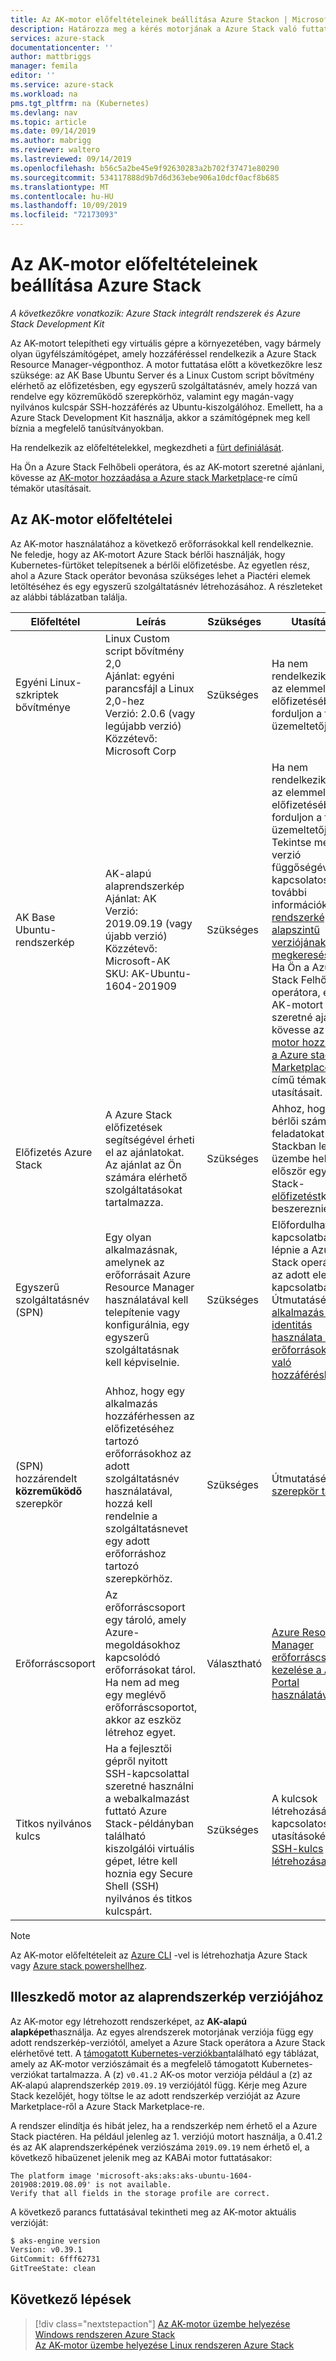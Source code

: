 ```yaml
---
title: Az AK-motor előfeltételeinek beállítása Azure Stackon | Microsoft Docs
description: Határozza meg a kérés motorjának a Azure Stack való futtatásának követelményeit.
services: azure-stack
documentationcenter: ''
author: mattbriggs
manager: femila
editor: ''
ms.service: azure-stack
ms.workload: na
pms.tgt_pltfrm: na (Kubernetes)
ms.devlang: nav
ms.topic: article
ms.date: 09/14/2019
ms.author: mabrigg
ms.reviewer: waltero
ms.lastreviewed: 09/14/2019
ms.openlocfilehash: b56c5a2be45e9f92630283a2b702f37471e80290
ms.sourcegitcommit: 534117888d9b7d6d363ebe906a10dcf0acf8b685
ms.translationtype: MT
ms.contentlocale: hu-HU
ms.lasthandoff: 10/09/2019
ms.locfileid: "72173093"
---
```

# <a name="set-up-the-prerequisites-for-the-aks-engine-on-azure-stack"></a>Az AK-motor előfeltételeinek beállítása Azure Stack

*A következőkre vonatkozik: Azure Stack integrált rendszerek és Azure Stack Development Kit*

Az AK-motort telepítheti egy virtuális gépre a környezetében, vagy bármely olyan ügyfélszámítógépet, amely hozzáféréssel rendelkezik a Azure Stack Resource Manager-végponthoz. A motor futtatása előtt a következőkre lesz szüksége: az AK Base Ubuntu Server és a Linux Custom script bővítmény elérhető az előfizetésben, egy egyszerű szolgáltatásnév, amely hozzá van rendelve egy közreműködő szerepkörhöz, valamint egy magán-vagy nyilvános kulcspár SSH-hozzáférés az Ubuntu-kiszolgálóhoz. Emellett, ha a Azure Stack Development Kit használja, akkor a számítógépnek meg kell bíznia a megfelelő tanúsítványokban.

Ha rendelkezik az előfeltételekkel, megkezdheti a [fürt definiálását](azure-stack-kubernetes-aks-engine-deploy-cluster.md).

Ha Ön a Azure Stack Felhőbeli operátora, és az AK-motort szeretné ajánlani, kövesse az [AK-motor hozzáadása a Azure stack Marketplace](../operator/azure-stack-aks-engine.md)-re című témakör utasításait.

## <a name="prerequisites-for-the-aks-engine"></a>Az AK-motor előfeltételei

Az AK-motor használatához a következő erőforrásokkal kell rendelkeznie. Ne feledje, hogy az AK-motort Azure Stack bérlői használják, hogy Kubernetes-fürtöket telepítsenek a bérlői előfizetésbe. Az egyetlen rész, ahol a Azure Stack operátor bevonása szükséges lehet a Piactéri elemek letöltéséhez és egy egyszerű szolgáltatásnév létrehozásához. A részleteket az alábbi táblázatban találja.

| Előfeltétel | Leírás | Szükséges | Utasítások |
| --- | --- | --- | --- |
| Egyéni Linux-szkriptek bővítménye | Linux Custom script bővítmény 2,0<br>Ajánlat: egyéni parancsfájl a Linux 2,0-hez<br>Verzió: 2.0.6 (vagy legújabb verzió)<br>Közzétevő: Microsoft Corp | Szükséges | Ha nem rendelkezik ezzel az elemmel az előfizetésében, forduljon a felhő üzemeltetőjéhez. |
| AK Base Ubuntu-rendszerkép | AK-alapú alaprendszerkép<br>Ajánlat: AK<br>Verzió: 2019.09.19 (vagy újabb verzió)<br>Közzétevő: Microsoft-AK<br>SKU: AK-Ubuntu-1604-201909 | Szükséges | Ha nem rendelkezik ezzel az elemmel az előfizetésében, forduljon a felhő üzemeltetőjéhez. Tekintse meg a verzió függőségével kapcsolatos további információkat a [rendszerképek alapszintű verziójának megkereséséhez](#matching-engine-to-base-image-version).<br> Ha Ön a Azure Stack Felhőbeli operátora, és az AK-motort szeretné ajánlani, kövesse az [AK-motor hozzáadása a Azure stack Marketplace](../operator/azure-stack-aks-engine.md)-re című témakör utasításait. |
| Előfizetés Azure Stack | A Azure Stack előfizetések segítségével érheti el az ajánlatokat. Az ajánlat az Ön számára elérhető szolgáltatásokat tartalmazza. | Szükséges | Ahhoz, hogy a bérlői számítási feladatokat Azure Stackban lehessen üzembe helyezni, először egy Azure Stack- [előfizetést](https://docs.microsoft.com/azure-stack/user/azure-stack-subscribe-services)kell beszereznie. |
| Egyszerű szolgáltatásnév (SPN) |  Egy olyan alkalmazásnak, amelynek az erőforrásait Azure Resource Manager használatával kell telepítenie vagy konfigurálnia, egy egyszerű szolgáltatásnak kell képviselnie. | Szükséges | Előfordulhat, hogy kapcsolatba kell lépnie a Azure Stack operátorral az adott elemmel kapcsolatban.  Útmutatásért lásd: [alkalmazás-identitás használata az erőforrásokhoz való hozzáféréshez](https://docs.microsoft.com/azure-stack/operator/azure-stack-create-service-principals) |
| (SPN) hozzárendelt **közreműködő** szerepkör | Ahhoz, hogy egy alkalmazás hozzáférhessen az előfizetéséhez tartozó erőforrásokhoz az adott szolgáltatásnév használatával, hozzá kell rendelnie a szolgáltatásnevet egy adott erőforráshoz tartozó szerepkörhöz. | Szükséges | Útmutatásért lásd: [szerepkör társítása](https://docs.microsoft.com/azure-stack/operator/azure-stack-create-service-principals#assign-a-role) |
| Erőforráscsoport | Az erőforráscsoport egy tároló, amely Azure-megoldásokhoz kapcsolódó erőforrásokat tárol. Ha nem ad meg egy meglévő erőforráscsoportot, akkor az eszköz létrehoz egyet. | Választható | [Azure Resource Manager erőforráscsoportok kezelése a Azure Portal használatával](https://docs.microsoft.com/azure/azure-resource-manager/manage-resource-groups-portal) |
| Titkos nyilvános kulcs | Ha a fejlesztői gépről nyitott SSH-kapcsolattal szeretné használni a webalkalmazást futtató Azure Stack-példányban található kiszolgálói virtuális gépet, létre kell hoznia egy Secure Shell (SSH) nyilvános és titkos kulcspárt. | Szükséges | A kulcsok létrehozásával kapcsolatos utasításokért lásd: [SSH-kulcs létrehozása](https://docs.microsoft.com/azure-stack/user/azure-stack-dev-start-howto-ssh-public-key).|

> [!Note]  
> Az AK-motor előfeltételeit az [Azure CLI](https://docs.microsoft.com/azure-stack/user/azure-stack-version-profiles-azurecli2) -vel is létrehozhatja Azure Stack vagy [Azure stack powershellhez](https://docs.microsoft.com/azure-stack/operator/azure-stack-powershell-install).

## <a name="matching-engine-to-base-image-version"></a>Illeszkedő motor az alaprendszerkép verziójához

Az AK-motor egy létrehozott rendszerképet, az **AK-alapú alapképet**használja. Az egyes alrendszerek motorjának verziója függ egy adott rendszerkép-verziótól, amelyet a Azure Stack operátora a Azure Stack elérhetővé tett. A [támogatott Kubernetes-verziókban](https://github.com/Azure/aks-engine/blob/master/docs/topics/azure-stack.md#supported-kubernetes-versions)található egy táblázat, amely az AK-motor verziószámait és a megfelelő támogatott Kubernetes-verziókat tartalmazza. A (z) `v0.41.2` AK-os motor verziója például a (z) az AK-alapú alaprendszerkép `2019.09.19` verziójától függ. Kérje meg Azure Stack kezelőjét, hogy töltse le az adott rendszerkép verzióját az Azure Marketplace-ről a Azure Stack Marketplace-re.

A rendszer elindítja és hibát jelez, ha a rendszerkép nem érhető el a Azure Stack piactéren. Ha például jelenleg az 1. verziójú motort használja, a 0.41.2 és az AK alaprendszerképének verziószáma `2019.09.19` nem érhető el, a következő hibaüzenet jelenik meg az KABAi motor futtatásakor: 

```Text  
The platform image 'microsoft-aks:aks:aks-ubuntu-1604-201908:2019.08.09' is not available. 
Verify that all fields in the storage profile are correct.
```

A következő parancs futtatásával tekintheti meg az AK-motor aktuális verzióját:

```bash  
$ aks-engine version
Version: v0.39.1
GitCommit: 6fff62731
GitTreeState: clean
```

## <a name="next-steps"></a>Következő lépések

> [!div class="nextstepaction"]
> [Az AK-motor üzembe helyezése Windows rendszeren Azure Stack](azure-stack-kubernetes-aks-engine-deploy-windows.md)  
> [Az AK-motor üzembe helyezése Linux rendszeren Azure Stack](azure-stack-kubernetes-aks-engine-deploy-linux.md)